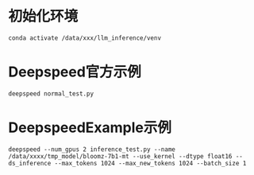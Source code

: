# 初始化环境
```
conda activate /data/xxx/llm_inference/venv
```

# Deepspeed官方示例
```
deepspeed normal_test.py
```

# DeepspeedExample示例
```
deepspeed --num_gpus 2 inference_test.py --name /data/xxxx/tmp_model/bloomz-7b1-mt --use_kernel --dtype float16 --ds_inference --max_tokens 1024 --max_new_tokens 1024 --batch_size 1
```
